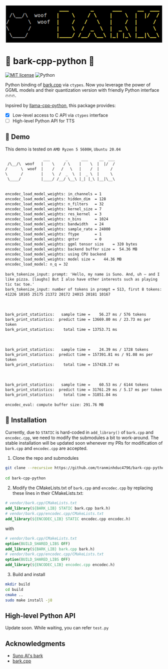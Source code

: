 <p align="center">
  <img src="./docs/bark_wallpaper.png" style="max-width: 100%; height: auto;"/>
</p>

# 🐶 bark-cpp-python 🐍

[![MIT license](https://img.shields.io/badge/License-MIT-blue.svg)](https://lbesson.mit-license.org/)
![Python](https://img.shields.io/badge/python-3.10%2B-pink.svg)


Python binding of [bark.cpp](https://github.com/PABannier/bark.cpp) via `ctypes`. Now you leverage the power of GGML models and their quantization version with friendly Python interface 🔥🔥🔥.

Inpsired by [llama-cpp-python](https://github.com/abetlen/llama-cpp-python), this package provides:

* [x] Low-level access to C API via `ctypes` interface
* [ ] High-level Python API for TTS

## 🚀 Demo
This demo is tested on `AMD Ryzen 5 5600H`, `Ubuntu 20.04`
```
                 ___       _      ___     __  ___
 /\__/\  woof   |    \    / \    |    \  |  |/  /
/      \  woof  |    /   /   \   |    /  |     /
\      /        |    \  /  _  \  |  _ \  |     \
 \____/         |____/ /__/ \__\ |_| |_\ |__|\__\


encodec_load_model_weights: in_channels = 1
encodec_load_model_weights: hidden_dim  = 128
encodec_load_model_weights: n_filters   = 32
encodec_load_model_weights: kernel_size = 7
encodec_load_model_weights: res_kernel  = 3
encodec_load_model_weights: n_bins      = 1024
encodec_load_model_weights: bandwidth   = 24
encodec_load_model_weights: sample_rate = 24000
encodec_load_model_weights: ftype       = 1
encodec_load_model_weights: qntvr       = 0
encodec_load_model_weights: ggml tensor size    = 320 bytes
encodec_load_model_weights: backend buffer size =  54.36 MB
encodec_load_model_weights: using CPU backend
encodec_load_model_weights: model size =    44.36 MB
encodec_load_model: n_q = 32

bark_tokenize_input: prompt: 'Hello, my name is Suno. And, uh — and I like pizza. [laughs] But I also have other interests such as playing tic tac toe.'
bark_tokenize_input: number of tokens in prompt = 513, first 8 tokens: 41226 10165 25175 21372 20172 24015 20181 10167 



bark_print_statistics:   sample time =    56.27 ms / 576 tokens
bark_print_statistics:  predict time = 13669.80 ms / 23.73 ms per token
bark_print_statistics:    total time = 13753.71 ms



bark_print_statistics:   sample time =    24.39 ms / 1728 tokens
bark_print_statistics:  predict time = 157391.81 ms / 91.08 ms per token
bark_print_statistics:    total time = 157428.17 ms



bark_print_statistics:   sample time =    60.53 ms / 6144 tokens
bark_print_statistics:  predict time = 31761.29 ms / 5.17 ms per token
bark_print_statistics:    total time = 31851.84 ms

encodec_eval: compute buffer size: 291.76 MB
```

## 🔧 Installation
Currently, due to `STATIC` is hard-coded in `add_library()` of `bark.cpp` and `encodec.cpp`, we need to modify the submodules a bit to work-around. The stable installation will be updated soon whenever my PRs for modification of `bark.cpp` and `encodec.cpp` are accepted.

1. Clone the repo and submodules
```bash
git clone --recursive https://github.com/tranminhduc4796/bark-cpp-python.git

cd bark-cpp-python
```
2. Modify the CMakeLists.txt of `bark.cpp` and `encodec.cpp` by replacing these lines in their CMakeLists.txt:
```cmake
# vendor/bark.cpp/CMakeLists.txt
add_library(${BARK_LIB} STATIC bark.cpp bark.h)
# vendor/bark.cpp/encodec.cpp/CMakeLists.txt
add_library(${ENCODEC_LIB} STATIC encodec.cpp encodec.h)
```
with
```cmake
# vendor/bark.cpp/CMakeLists.txt
option(BUILD_SHARED_LIBS OFF)
add_library(${BARK_LIB} bark.cpp bark.h)
# vendor/bark.cpp/encodec.cpp/CMakeLists.txt
option(BUILD_SHARED_LIBS OFF)
add_library(${ENCODEC_LIB} encodec.cpp encodec.h)
```
3. Build and install
```bash
mkdir build
cd build
cmake ..
sudo make install -j8
```
## High-level Python API
Update soon. While waiting, you can refer `test.py`

## Acknowledgments
* [Suno AI's bark](https://github.com/suno-ai/bark)
* [bark.cpp](https://github.com/PABannier/bark.cpp)